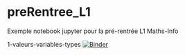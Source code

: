 # preRentree_L1
Exemple notebook jupyter pour la pré-rentrée L1 Maths-Info

1-valeurs-variables-types [![Binder](https://mybinder.org/badge_logo.svg)](https://hub.gke2.mybinder.org/user/uge-igm-prerentree_l1-8ckhoqky/lab/tree/preRentree_Jupyter/preRentree_Jupyter.ipynb)
